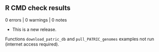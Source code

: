 ## R CMD check results

0 errors | 0 warnings | 0 notes

* This is a new release.

Functions `download_patric_db` and `pull_PATRIC_genomes` examples not run (internet access required).
